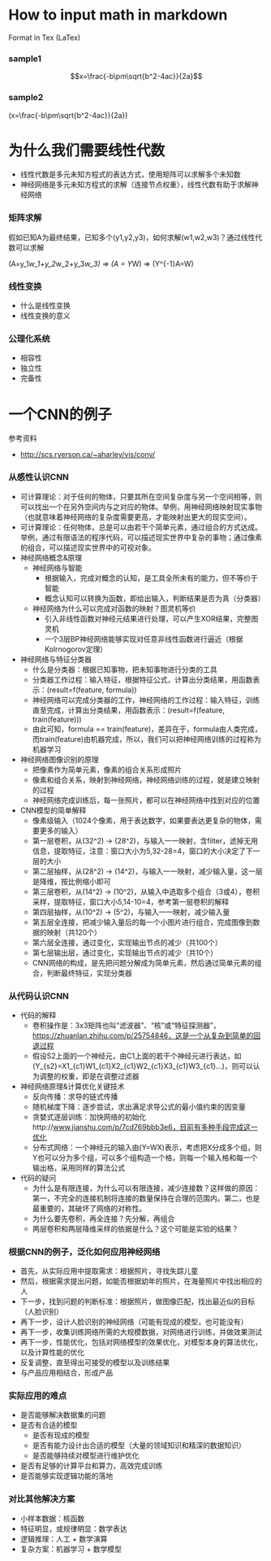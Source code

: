 # How to input math in markdown

Format in Tex (LaTex)

### sample1
$$x=\frac{-b\pm\sqrt{b^2-4ac}}{2a}$$

### sample2
\(x=\frac{-b\pm\sqrt{b^2-4ac}}{2a}\)

# 为什么我们需要线性代数

- 线性代数是多元未知方程式的表达方式，使用矩阵可以求解多个未知数
- 神经网络是多元未知方程式的求解（连接节点权重），线性代数有助于求解神经网络

### 矩阵求解

假如已知A为最终结果，已知多个(y1,y2,y3)，如何求解(w1,w2,w3)？通过线性代数可以求解

\(A=y_1*w_1+y_2*w_2+y_3*w_3\) => \(A = Y*W\) => \(Y^{-1}A=W\)

### 线性变换

- 什么是线性变换
- 线性变换的意义

### 公理化系统

- 相容性
- 独立性
- 完备性

# 一个CNN的例子

参考资料

- http://scs.ryerson.ca/~aharley/vis/conv/

### 从感性认识CNN

- 可计算理论：对于任何的物体，只要其所在空间复杂度与另一个空间相等，则可以找出一个在另外空间内与之对应的物体。举例，用神经网络映射现实事物（也就意味着神经网络的复杂度需要更高，才能映射出更大的现实空间）。
- 可计算理论：任何物体，总是可以由若干个简单元素，通过组合的方式达成。举例，通过有限语法的程序代码，可以描述现实世界中复杂的事物；通过像素的组合，可以描述现实世界中的可视对象。
- 神经网络概念&原理
  - 神经网络与智能
    - 根据输入，完成对概念的认知，是工具全所未有的能力，但不等价于智能
    - 概念认知可以转换为函数，即给出输入，判断结果是否为真（分类器）
  - 神经网络为什么可以完成对函数的映射？图灵机等价
    - 引入非线性函数对神经元结果进行处理，可以产生XOR结果，完整图灵机
    - 一个3层BP神经网络能够实现对任意非线性函数进行逼近（根据Kolrnogorov定理）
- 神经网络与特征分类器
  - 什么是分类器：根据已知事物，把未知事物进行分类的工具
  - 分类器工作过程：输入特征，根据特征公式，计算出分类结果，用函数表示：\(result=f(feature, formula)\)
  - 神经网络可以完成分类器的工作，神经网络的工作过程：输入特征，训练直至完成，计算出分类结果，用函数表示：\(result=f(feature, train(feature))\)
  - 由此可知，formula == train(feature)，差异在于，formula由人类完成，而train(feature)由机器完成，所以，我们可以把神经网络训练的过程称为机器学习  
- 神经网络图像识别的原理
  - 把像素作为简单元素，像素的组合关系形成照片
  - 像素和组合关系，映射到神经网络，神经网络训练的过程，就是建立映射的过程
  - 神经网络完成训练后，每一张照片，都可以在神经网络中找到对应的位置
- CNN模型的简单解释
  - 像素级输入（1024个像素，用于表达数字，如果要表达更复杂的物体，需要更多的输入）
  - 第一层卷积，从\(32^2\) -> \(28^2\)，与输入一一映射，含filter，滤掉无用信息，提取特征，注意：窗口大小为5,32-28=4，窗口的大小决定了下一层的大小
  - 第二层抽样，从\(28^2\) -> \(14^2\)，与输入一一映射，减少输入量，这一层是降维，按比例缩小即可
  - 第三层卷积，从\(14^2\) -> \(10^2\)，从输入中选取多个组合（3或4），卷积采样，提取特征，窗口大小5,14-10=4，参考第一层卷积的解释
  - 第四层抽样，从\(10^2\) -> \(5^2\)，与输入一一映射，减少输入量
  - 第五层全连接，把减少输入量后的每一个小图片进行组合，完成图像到数据的映射（共120个）
  - 第六层全连接，通过变化，实现输出节点的减少（共100个）
  - 第七层输出层，通过变化，实现输出节点的减少（共10个）
  - CNN网络的构成，是先把问题分解成为简单元素，然后通过简单元素的组合，判断最终特征，实现分类器

### 从代码认识CNN

- 代码的解释
  - 卷积操作是：3x3矩阵也叫“滤波器”、“核”或“特征探测器”，https://zhuanlan.zhihu.com/p/25754846，这是一个从复杂到简单的回退过程
  - 假设S2上面的一个神经元，由C1上面的若干个神经元进行表达，如 \(Y_{s2}=X1_{c1}W1_{c1}X2_{c1}W2_{c1}X3_{c1}W3_{c1}...\)，则可以认为调整的权重，即是在调整过滤器
- 神经网络原理&计算优化关键技术
  - 反向传播：求导的链式传播
  - 随机梯度下降：逐步尝试，求出满足求导公式的最小值约束的因变量
  - 贪婪式逐层训练：加快网络的初始化http://www.jianshu.com/p/7cd769bbb3e6，目前有多种手段完成这一优化
  - 分布式网络：一个神经元的输入由\(Y=WX\)表示，考虑把X分成多个组，则Y也可以分为多个组，可以多个组构造一个格，则每一个输入格和每一个输出格，采用同样的算法公式
- 代码的疑问
  - 为什么是有限连接，为什么可以有限连接，减少连接数？这样做的原因：第一，不完全的连接机制将连接的数量保持在合理的范围内。第二，也是最重要的，其破坏了网络的对称性。
  - 为什么要先卷积，再全连接？先分解，再组合
  - 两层卷积和两层降维采样的依据是什么？这个可能是实验的结果？

### 根据CNN的例子，泛化如何应用神经网络

- 首先，从实际应用中提取需求：根据照片，寻找失踪儿童
- 然后，根据需求提出问题，如能否根据幼年的照片，在海量照片中找出相应的人
- 下一步，找到问题的判断标准：根据照片，做图像匹配，找出最近似的目标（人脸识别）
- 再下一步，设计人脸识别的神经网络（可能有现成的模型，也可能没有）
- 再下一步，收集训练网络所需的大规模数据，对网络进行训练，并做效果测试
- 再下一步，性能优化，包括对网络模型的效果优化，对模型本身的算法优化，以及计算性能的优化
- 反复调整，直至得出可接受的模型以及训练结果
- 与产品应用相结合，形成产品

### 实际应用的难点

- 是否能够解决数据集的问题
- 是否有合适的模型
  - 是否有现成的模型
  - 是否有能力设计出合适的模型（大量的领域知识和精深的数据知识）
  - 是否能够持续对模型进行维护优化
- 是否有足够的计算平台和算力，高效完成训练
- 是否能够实现逻辑功能的落地

### 对比其他解决方案

- 小样本数据：核函数
- 特征明显，或规律明显：数学表达
- 逻辑推理：人工 + 数学演算
- 复杂方案：机器学习 + 数学模型
